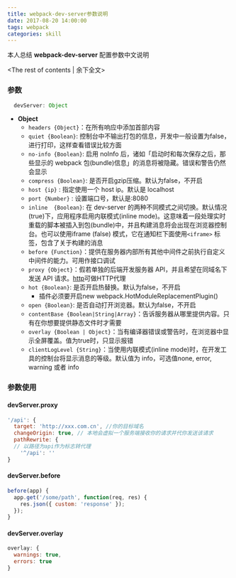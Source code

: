 ```yaml
---
title: webpack-dev-server参数说明
date: 2017-08-20 14:00:00
tags: webpack
categories: skill
---
```


本人总结 **webpack-dev-server** 配置参数中文说明 

<!-- more -->
<The rest of contents | 余下全文>

### 参数
``` javascript
  devServer: Object
```

*	**Object**
	*	`headers {Object}`：在所有响应中添加首部内容
	*	`quiet {Boolean}`: 控制台中不输出打包的信息，开发中一般设置为false，进行打印，这样查看错误比较方面
	*	`no-info {Boolean}`: 启用 noInfo 后，诸如「启动时和每次保存之后，那些显示的 webpack 包(bundle)信息」的消息将被隐藏。错误和警告仍然会显示
	*	`compress {Boolean}`:  是否开启gzip压缩。默认为false，不开启
	*	`host {ip}` : 指定使用一个 host ip。默认是 localhost
	*	`port {Number}` : 设置端口号，默认是:8080
	*	`inline  {Boolean}`: 在 dev-server 的两种不同模式之间切换。默认情况(true)下，应用程序启用内联模式(inline mode)。这意味着一段处理实时重载的脚本被插入到包(bundle)中，并且构建消息将会出现在浏览器控制台。也可以使用iframe (false) 模式，它在通知栏下面使用`<iframe>` 标签，包含了关于构建的消息
	*	`before {Function}`：提供在服务器内部所有其他中间件之前执行自定义中间件的能力。可用作接口调试
	*	`proxy {Object}`：假若单独的后端开发服务器 API，并且希望在同域名下发送 API 请求。[http](https://github.com/chimurai/http-proxy-middleware)可做HTTP代理
	*	`hot {Boolean}`: 是否开启热替换。默认为false，不开启
		*	插件必须要开启new webpack.HotModuleReplacementPlugin()
	*	`open {Boolean}`: 是否自动打开浏览器。默认为false，不开启
	*	`contentBase {Boolean|String|Array}`：告诉服务器从哪里提供内容。只有在你想要提供静态文件时才需要
	*	`overlay {Boolean | Object}`：当有编译器错误或警告时，在浏览器中显示全屏覆盖。值为true时，只显示报错
	*	`clientLogLevel {String}`：当使用内联模式(inline mode)时，在开发工具的控制台将显示消息的等级。默认值为 info，可选值none, error, warning 或者 info


### 参数使用

#### devServer.proxy
``` javascript
'/api': {
  target: 'http://xxx.com.cn', //你的目标域名
  changeOrigin: true, // 本地会虚拟一个服务端接收你的请求并代你发送该请求
  pathRewrite: {
  // 以路径为api作为标志转代理
    '^/api': ''
}
```

#### devServer.before
``` javascript
before(app) {
  app.get('/some/path', function(req, res) {
    res.json({ custom: 'response' });
  });
}
```

#### devServer.overlay
``` javascript
overlay: {
  warnings: true,
  errors: true
}
```
